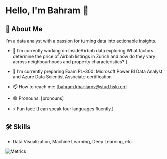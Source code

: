 # Hello, I'm Bahram 👋



## 🚀 About Me
I'm a data analyst with a passion for turning data into actionable insights.

- 🔭 I’m currently working on InsideAirbnb data exploring What factors determine the price of Airbnb listings in Zurich and how do they vary across neighbourhoods and property characteristics?
 ]
- 🌱 I’m currently preparing Exam PL-300: Microsoft Power BI Data Analyst and Azure Data Scientist Associate certification

- 📫 How to reach me: [bahram.khanlarov@stud.hslu.ch]
- 😄 Pronouns: [pronouns]
- ⚡ Fun fact: [I can speak four languages fluently.]

## 🛠 Skills
- Data Visualization, Machine Learning, Deep Learning, etc.

![Metrics](https://metrics.lecoq.io/[bahramkhanlarov]?template=classic&base.header=0&base.activity=0&base.community=0&base.repositories=0&base.metadata=0&isocalendar=1&isocalendar.duration=half-year&languages=1&languages.colors=github&languages.threshold=0%25&config.timezone=Europe%2FZurich)

